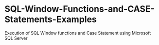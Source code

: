 # SQL-Window-Functions-and-CASE-Statements-Examples
Execution of SQL Window functions and Case Statement using Microsoft SQL Server
